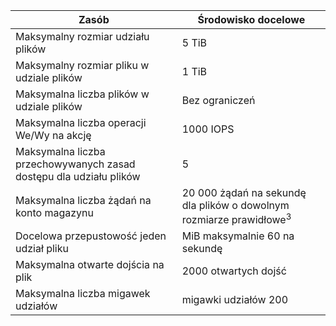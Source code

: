 | Zasób | Środowisko docelowe |
|----------|---------------|
| Maksymalny rozmiar udziału plików | 5 TiB |
| Maksymalny rozmiar pliku w udziale plików | 1 TiB |
| Maksymalna liczba plików w udziale plików | Bez ograniczeń |
| Maksymalna liczba operacji We/Wy na akcję | 1000 IOPS |
| Maksymalna liczba przechowywanych zasad dostępu dla udziału plików | 5 |
| Maksymalna liczba żądań na konto magazynu | 20 000 żądań na sekundę dla plików o dowolnym rozmiarze prawidłowe<sup>3</sup> |
| Docelowa przepustowość jeden udział pliku | MiB maksymalnie 60 na sekundę |
| Maksymalna otwarte dojścia na plik | 2000 otwartych dojść |
| Maksymalna liczba migawek udziałów | migawki udziałów 200 |
